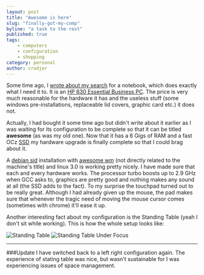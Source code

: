 ```yaml
---
layout: post
title: "Awesome is here"
slug: "finally-got-my-comp"
byline: "a task to the rest"
published: true
tags:
    - computers
    - configuration
    - shopping
category: personal
author: crodjer
---
```


Some time ago, I [wrote about my search](/personal/2011/08/11/what-i-learnt-about-buying-computers/)
for a notebook, which does exactly what I need it to. It is an [HP 630
Essential Business PC](http://www.flipkart.com/computers/laptops/hp/itmczxzyhgkabvgp).
The price is very much reasonable for the hardware it has and the useless stuff
(some windows pre-installations, replaceable lid covers, graphic card etc.) it
does not.

Actually, I had bought it some time ago but didn't write about it earlier as I
was waiting for its configuration to be complete so that it can be titled
**awesome** (as was my old one). Now that it has a 6 Gigs of RAM and a fast OCz
[SSD](http://en.wikipedia.org/wiki/Solid-state_drive) my hardware upgrade is
finally complete so that I could brag about it.

A [debian sid](http://www.debian.org/releases/sid/) installation with [awesome
wm](http://awesome.naquadah.org/) (not directly related to the machine's title)
and linux 3.0 is working pretty nicely. I have made sure that each and every
hardware works. The processor turbo boosts up to 2.9 GHz when GCC asks to,
graphics are pretty good and nothing makes any sound at all (the SSD adds to
the fact). To my surprise the touchpad turned out to be really great. Although
I had already given up the mouse, the pad makes sure that whenever the tragic
need of moving the mouse cursor comes (sometimes with chrome) it'll ease it up.

Another interesting fact about my configuration is the Standing Table (yeah I
don't sit while working). This is how the whole setup looks like:

![Standing Table](http://i1105.photobucket.com/albums/h356/crodjer/Blog%20Posts/Standing%20Table/Image0123.jpg)
![Standing Table Under Focus](http://i1105.photobucket.com/albums/h356/crodjer/Blog%20Posts/Standing%20Table/Image0124.jpg)

----
###Update
I have switched back to a left right configuration again. The experience of
stating table was nice, but wasn't sustainable for I was experiencing issues
of space management.
